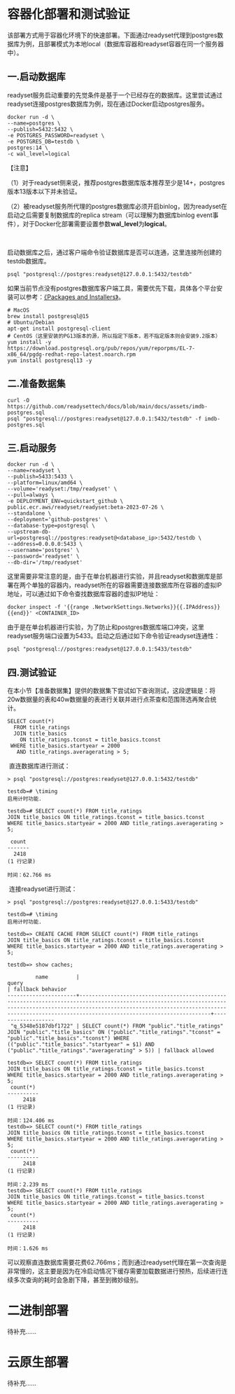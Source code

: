 # 容器化部署和测试验证

​		该部署方式用于容器化环境下的快速部署。下面通过readyset代理到postgres数据库为例，且部署模式为本地local（数据库容器和readyset容器在同一个服务器中）。

## 一.启动数据库

​		readyset服务启动重要的先觉条件是基于一个已经存在的数据库。这里尝试通过readyset连接postgres数据库为例，现在通过Docker启动postgres服务。

```shell
docker run -d \
--name=postgres \
--publish=5432:5432 \
-e POSTGRES_PASSWORD=readyset \
-e POSTGRES_DB=testdb \
postgres:14 \
-c wal_level=logical
```

【注意】

​		（1）对于readyset侧来说，推荐postgres数据库版本推荐至少是14+，postgres版本13版本以下并未验证。

​		（2）被readyset服务所代理的postgres数据库必须开启binlog，因为readyset在启动之后需要复制数据库的replica stream（可以理解为数据库binlog event事件），对于Docker化部署需要设置参数**wal_level**为**logical**。

​		

​		启动数据库之后，通过客户端命令验证数据库是否可以连通，这里连接所创建的testdb数据库。

```shell
psql "postgresql://postgres:readyset@127.0.0.1:5432/testdb"
```

​		如果当前节点没有postgres数据库客户端工具，需要优先下载，具体各个平台安装可以参考：[《Packages and Installers》](https://www.postgresql.org/download/)。

```shell
# MacOS
brew install postgresql@15
# Ubuntu/Debian
apt-get install postgresql-client
# CentOS（这里安装的PG13版本的源，所以指定下版本，若不指定版本则会安装9.2版本）
yum install -y https://download.postgresql.org/pub/repos/yum/reporpms/EL-7-x86_64/pgdg-redhat-repo-latest.noarch.rpm
yum install postgresql13 -y
```

## 二.准备数据集

```shell
curl -O https://github.com/readysettech/docs/blob/main/docs/assets/imdb-postgres.sql
psql "postgresql://postgres:readyset@127.0.0.1:5432/testdb" -f imdb-postgres.sql
```

## 三.启动服务

```shell
docker run -d \
--name=readyset \
--publish=5433:5433 \
--platform=linux/amd64 \
--volume='readyset:/tmp/readyset' \
--pull=always \
-e DEPLOYMENT_ENV=quickstart_github \
public.ecr.aws/readyset/readyset:beta-2023-07-26 \
--standalone \
--deployment='github-postgres' \
--database-type=postgresql \
--upstream-db-url=postgresql://postgres:readyset@<database_ip>:5432/testdb \
--address=0.0.0.0:5433 \
--username='postgres' \
--password='readyset' \
--db-dir='/tmp/readyset'
```

​		这里需要非常注意的是，由于在单台机器进行实验，并且readyset和数据库是部署在两个单独的容器内，readyset所在的容器需要连接数据库所在容器的虚拟IP地址，可以通过如下命令查找数据库容器的虚拟IP地址：

```shell
docker inspect -f '{{range .NetworkSettings.Networks}}{{.IPAddress}}{{end}}' <CONTAINER_ID>
```

​		由于是在单台机器进行实验，为了防止和postgres数据库端口冲突，这里readyset服务端口设置为5433。启动之后通过如下命令验证readyset连通性：

```shell
psql "postgresql://postgres:readyset@127.0.0.1:5433/testdb"
```

## 四.测试验证

​		在本小节【准备数据集】提供的数据集下尝试如下查询测试，这段逻辑是：将20w数据量的表和40w数据量的表进行关联并进行点茶查和范围筛选再聚合统计。

```shell
SELECT count(*) 
  FROM title_ratings
  JOIN title_basics 
    ON title_ratings.tconst = title_basics.tconst
 WHERE title_basics.startyear = 2000 
   AND title_ratings.averagerating > 5;
```

​		直连数据库进行测试：

```shell
> psql "postgresql://postgres:readyset@127.0.0.1:5432/testdb"

testdb=# \timing
启用计时功能.

testdb=# SELECT count(*) FROM title_ratings
JOIN title_basics ON title_ratings.tconst = title_basics.tconst
WHERE title_basics.startyear = 2000 AND title_ratings.averagerating > 5;

 count
-------
  2418
(1 行记录)

时间：62.766 ms
```

​		连接readyset进行测试：

```shell
> psql "postgresql://postgres:readyset@127.0.0.1:5433/testdb"

testdb=# \timing
启用计时功能.

testdb=> CREATE CACHE FROM SELECT count(*) FROM title_ratings
JOIN title_basics ON title_ratings.tconst = title_basics.tconst
WHERE title_basics.startyear = 2000 AND title_ratings.averagerating > 5;

testdb=> show caches;

         name         |                                                                                                                           query                                                                                                                            | fallback behavior
----------------------+------------------------------------------------------------------------------------------------------------------------------------------------------------------------------------------------------------------------------------------------------------+-------------------
 "q_5348e5187dbf1722" | SELECT count(*) FROM "public"."title_ratings" JOIN "public"."title_basics" ON ("public"."title_ratings"."tconst" = "public"."title_basics"."tconst") WHERE (("public"."title_basics"."startyear" = $1) AND ("public"."title_ratings"."averagerating" > 5)) | fallback allowed
 
testdb=> SELECT count(*) FROM title_ratings
JOIN title_basics ON title_ratings.tconst = title_basics.tconst
WHERE title_basics.startyear = 2000 AND title_ratings.averagerating > 5;
 count(*)
----------
     2418
(1 行记录)

时间：124.406 ms
testdb=> SELECT count(*) FROM title_ratings
JOIN title_basics ON title_ratings.tconst = title_basics.tconst
WHERE title_basics.startyear = 2000 AND title_ratings.averagerating > 5;
 count(*)
----------
     2418
(1 行记录)

时间：2.239 ms
testdb=> SELECT count(*) FROM title_ratings
JOIN title_basics ON title_ratings.tconst = title_basics.tconst
WHERE title_basics.startyear = 2000 AND title_ratings.averagerating > 5;
 count(*)
----------
     2418
(1 行记录)

时间：1.626 ms
```

​		可以观察直连数据库需要花费62.766ms；而到通过readyset代理在第一次查询是非常慢的，这主要是因为在冷启动情况下缓存需要加载数据进行预热，后续进行连续多次查询的耗时会急剧下降，甚至到微妙级别。



# 二进制部署

待补充......

# 云原生部署

待补充......